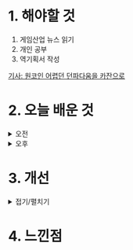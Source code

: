 
# 1. 해야할 것

1. 게임산업 뉴스 읽기 
2. 개인 공부  
3. 역기획서 작성

[기사: 원코인 어렵던 던파다움을 카잔으로](https://www.gamemeca.com/view.php?gid=1752359)

# 2. 오늘 배운 것

<details>
<summary>오전</summary>

## 오늘의 뉴스
### 어렵던 던파다움 카잔으로
![image](https://github.com/user-attachments/assets/46b554f2-d79b-41ae-b93a-97dbe8aef43e)

어렵고 파밍해서 게임스타일을 빌드할 수 있는 게임.\
디아블로 같은 파밍게임 시스템을 좋게 보고 있었기 때문에, 빌드를 통한 다양성 추구 및 아이템 파밍의 즐거움, 디아블로를 좋아하지 않아도 이런 류의 게임은 좋아했다.\
예를들면 워프레임 같은 루트슈터류 게임.\
이번 카잔도 내가 좋아하는 소울라이크류 전투를 추구하고 빌드의 다양성을 보장한다고하니 기대해도 좋을 것 같다.
****
</details>


<details>
<summary>오후</summary>

## 역기획서 작성
### 시스템 기획
![image](https://github.com/user-attachments/assets/595010f4-4852-4c57-a2f5-4551aadb0e10)

![image](https://github.com/user-attachments/assets/cc59b14d-b5f0-4c05-b163-f9f7687e444f)

![image](https://github.com/user-attachments/assets/e4c64fab-7ac4-487d-b680-0e0565f972c0)

![image](https://github.com/user-attachments/assets/3eb17275-8273-41d6-924a-8532fd0fd486)

![image](https://github.com/user-attachments/assets/daa06c43-3053-41c6-a0e7-d30b0c227f7b)

![image](https://github.com/user-attachments/assets/5b61e7ca-b2d9-43a1-adb8-5c3a38130e23)

![image](https://github.com/user-attachments/assets/e8801b30-768e-4a95-9e05-a59319a247f5)

****


</details>




# 3. 개선


<details>
<summary>접기/펼치기</summary>


</details>



# 4. 느낀점


